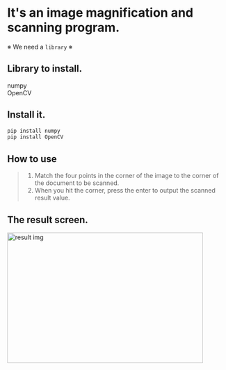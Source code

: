 # It's an image magnification and scanning program.

※ We need a `library` ※

## Library to install.
numpy<br>
OpenCV

## Install it.

```bash
pip install numpy
pip install OpenCV
```

## How to use

>1. Match the four points in the corner of the image to the corner of the document to be scanned. <br>
>2. When you hit the corner, press the enter to output the scanned result value.

## The result screen.
<img width="450" height="300" alt="result img" src="https://img1.daumcdn.net/thumb/R1280x0/?scode=mtistory2&fname=https%3A%2F%2Fblog.kakaocdn.net%2Fdn%2Fbr1Mkl%2Fbtq5C87E4s9%2FudHCovuvqTJqEnPl9e4InK%2Fimg.png">
